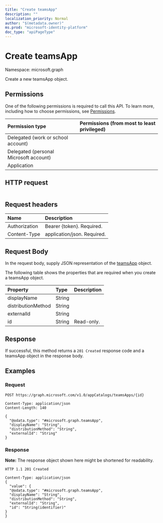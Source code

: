 ```yaml
---
title: "Create teamsApp"
description: ""
localization_priority: Normal
author: "$(metadata.owner)"
ms.prod: "microsoft-identity-platform"
doc_type: "apiPageType"
---
```


# Create teamsApp

Namespace: microsoft.graph

Create a new teamsApp object.

## Permissions

One of the following permissions is required to call this API. To learn more, including how to choose permissions, see [Permissions](/graph/permissions-reference).

| Permission type                        | Permissions (from most to least privileged) |
| :------------------------------------- | :------------------------------------------ |
| Delegated (work or school account)     |                                             |
| Delegated (personal Microsoft account) |                                             |
| Application                            |                                             |

## HTTP request

<!-- {
  "blockType": "ignored"
}
-->

```http

```

## Request headers

| Name          | Description                 |
| :------------ | :-------------------------- |
| Authorization | Bearer {token}. Required.   |
| Content-Type  | application/json. Required. |

## Request Body

In the request body, supply JSON representation of the [teamsApp](../resources/-teamsapp.md) object.

<!-- Actions and Functions -->

<!-- CRUD Methods -->

The following table shows the properties that are required when you create a teamsApp object.

| Property           | Type   | Description |
| :----------------- | :----- | :---------- |
| displayName        | String |             |
| distributionMethod | String |             |
| externalId         | String |             |
| id                 | String | Read-only.  |

## Response

If successful, this method returns a `201 Created` response code and a teamsApp object in the response body.

## Examples

### Request

<!-- {
  "blockType": "request",
  "name": "create_teamsapp"
}
-->

```http
POST https://graph.microsoft.com/v1.0/appCatalogs/teamsApps/{id}

Content-Type: application/json
Content-Length: 140

{
  "@odata.type": "#microsoft.graph.teamsApp",
  "displayName": "String",
  "distributionMethod": "String",
  "externalId": "String"
}

```

### Response

**Note:** The response object shown here might be shortened for readability.

<!-- {
  "blockType": "response",
  "truncated": true,
  "@odata.type": "Microsoft.Teams.GraphSvc.teamsApp"
}
-->

```http
HTTP 1.1 201 Created

Content-Type: application/json
{
  "value": {
  "@odata.type": "#microsoft.graph.teamsApp",
  "displayName": "String",
  "distributionMethod": "String",
  "externalId": "String",
  "id": "String(identifier)"
}
}

```
